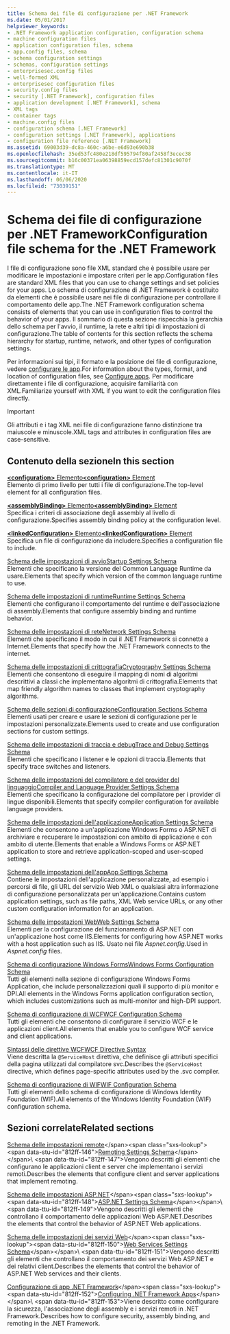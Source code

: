 ```yaml
---
title: Schema dei file di configurazione per .NET Framework
ms.date: 05/01/2017
helpviewer_keywords:
- .NET Framework application configuration, configuration schema
- machine configuration files
- application configuration files, schema
- app.config files, schema
- schema configuration settings
- schemas, configuration settings
- enterprisesec.config files
- well-formed XML
- enterprisesec configuration files
- security.config files
- security [.NET Framework], configuration files
- application development [.NET Framework], schema
- XML tags
- container tags
- machine.config files
- configuration schema [.NET Framework]
- configuration settings [.NET Framework], applications
- configuration file reference [.NET Framework]
ms.assetid: 69003d39-dc8a-460c-a6be-e6d93e690b38
ms.openlocfilehash: 35ed53fc480e218df595794f80af2458f3ecec38
ms.sourcegitcommit: b16c00371ea06398859ecd157defc81301c9070f
ms.translationtype: MT
ms.contentlocale: it-IT
ms.lasthandoff: 06/06/2020
ms.locfileid: "73039151"
---
```

# <a name="configuration-file-schema-for-the-net-framework"></a><span data-ttu-id="812ff-102">Schema dei file di configurazione per .NET Framework</span><span class="sxs-lookup"><span data-stu-id="812ff-102">Configuration file schema for the .NET Framework</span></span>

<span data-ttu-id="812ff-103">I file di configurazione sono file XML standard che è possibile usare per modificare le impostazioni e impostare criteri per le app.</span><span class="sxs-lookup"><span data-stu-id="812ff-103">Configuration files are standard XML files that you can use to change settings and set policies for your apps.</span></span> <span data-ttu-id="812ff-104">Lo schema di configurazione di .NET Framework è costituito da elementi che è possibile usare nei file di configurazione per controllare il comportamento delle app.</span><span class="sxs-lookup"><span data-stu-id="812ff-104">The .NET Framework configuration schema consists of elements that you can use in configuration files to control the behavior of your apps.</span></span> <span data-ttu-id="812ff-105">Il sommario di questa sezione rispecchia la gerarchia dello schema per l'avvio, il runtime, la rete e altri tipi di impostazioni di configurazione.</span><span class="sxs-lookup"><span data-stu-id="812ff-105">The table of contents for this section reflects the schema hierarchy for startup, runtime, network, and other types of configuration settings.</span></span>

<span data-ttu-id="812ff-106">Per informazioni sui tipi, il formato e la posizione dei file di configurazione, vedere [configurare le app](../index.md).</span><span class="sxs-lookup"><span data-stu-id="812ff-106">For information about the types, format, and location of configuration files, see [Configure apps](../index.md).</span></span> <span data-ttu-id="812ff-107">Per modificare direttamente i file di configurazione, acquisire familiarità con XML.</span><span class="sxs-lookup"><span data-stu-id="812ff-107">Familiarize yourself with XML if you want to edit the configuration files directly.</span></span>

> [!IMPORTANT]
> <span data-ttu-id="812ff-108">Gli attributi e i tag XML nei file di configurazione fanno distinzione tra maiuscole e minuscole.</span><span class="sxs-lookup"><span data-stu-id="812ff-108">XML tags and attributes in configuration files are case-sensitive.</span></span>

## <a name="in-this-section"></a><span data-ttu-id="812ff-109">Contenuto della sezione</span><span class="sxs-lookup"><span data-stu-id="812ff-109">In this section</span></span>

<span data-ttu-id="812ff-110">[**\<configuration>** Elemento](configuration-element.md)</span><span class="sxs-lookup"><span data-stu-id="812ff-110">[**\<configuration>** Element](configuration-element.md)</span></span>\
<span data-ttu-id="812ff-111">Elemento di primo livello per tutti i file di configurazione.</span><span class="sxs-lookup"><span data-stu-id="812ff-111">The top-level element for all configuration files.</span></span>

<span data-ttu-id="812ff-112">[**\<assemblyBinding>** Elemento](assemblybinding-element-for-configuration.md)</span><span class="sxs-lookup"><span data-stu-id="812ff-112">[**\<assemblyBinding>** Element](assemblybinding-element-for-configuration.md)</span></span>\
<span data-ttu-id="812ff-113">Specifica i criteri di associazione degli assembly al livello di configurazione.</span><span class="sxs-lookup"><span data-stu-id="812ff-113">Specifies assembly binding policy at the configuration level.</span></span>

<span data-ttu-id="812ff-114">[**\<linkedConfiguration>** Elemento](linkedconfiguration-element.md)</span><span class="sxs-lookup"><span data-stu-id="812ff-114">[**\<linkedConfiguration>** Element](linkedconfiguration-element.md)</span></span>\
<span data-ttu-id="812ff-115">Specifica un file di configurazione da includere.</span><span class="sxs-lookup"><span data-stu-id="812ff-115">Specifies a configuration file to include.</span></span>

<span data-ttu-id="812ff-116">[Schema delle impostazioni di avvio](./startup/index.md)</span><span class="sxs-lookup"><span data-stu-id="812ff-116">[Startup Settings Schema](./startup/index.md)</span></span>\
<span data-ttu-id="812ff-117">Elementi che specificano la versione del Common Language Runtime da usare.</span><span class="sxs-lookup"><span data-stu-id="812ff-117">Elements that specify which version of the common language runtime to use.</span></span>

<span data-ttu-id="812ff-118">[Schema delle impostazioni di runtime](./runtime/index.md)</span><span class="sxs-lookup"><span data-stu-id="812ff-118">[Runtime Settings Schema](./runtime/index.md)</span></span>\
<span data-ttu-id="812ff-119">Elementi che configurano il comportamento del runtime e dell'associazione di assembly.</span><span class="sxs-lookup"><span data-stu-id="812ff-119">Elements that configure assembly binding and runtime behavior.</span></span>

<span data-ttu-id="812ff-120">[Schema delle impostazioni di rete](./network/index.md)</span><span class="sxs-lookup"><span data-stu-id="812ff-120">[Network Settings Schema](./network/index.md)</span></span>\
<span data-ttu-id="812ff-121">Elementi che specificano il modo in cui il .NET Framework si connette a Internet.</span><span class="sxs-lookup"><span data-stu-id="812ff-121">Elements that specify how the .NET Framework connects to the internet.</span></span>

<span data-ttu-id="812ff-122">[Schema delle impostazioni di crittografia](./cryptography/index.md)</span><span class="sxs-lookup"><span data-stu-id="812ff-122">[Cryptography Settings Schema](./cryptography/index.md)</span></span>\
<span data-ttu-id="812ff-123">Elementi che consentono di eseguire il mapping di nomi di algoritmi descrittivi a classi che implementano algoritmi di crittografia.</span><span class="sxs-lookup"><span data-stu-id="812ff-123">Elements that map friendly algorithm names to classes that implement cryptography algorithms.</span></span>

<span data-ttu-id="812ff-124">[Schema delle sezioni di configurazione](configuration-sections-schema.md)</span><span class="sxs-lookup"><span data-stu-id="812ff-124">[Configuration Sections Schema](configuration-sections-schema.md)</span></span>\
<span data-ttu-id="812ff-125">Elementi usati per creare e usare le sezioni di configurazione per le impostazioni personalizzate.</span><span class="sxs-lookup"><span data-stu-id="812ff-125">Elements used to create and use configuration sections for custom settings.</span></span>

<span data-ttu-id="812ff-126">[Schema delle impostazioni di traccia e debug](./trace-debug/index.md)</span><span class="sxs-lookup"><span data-stu-id="812ff-126">[Trace and Debug Settings Schema](./trace-debug/index.md)</span></span>\
<span data-ttu-id="812ff-127">Elementi che specificano i listener e le opzioni di traccia.</span><span class="sxs-lookup"><span data-stu-id="812ff-127">Elements that specify trace switches and listeners.</span></span>

<span data-ttu-id="812ff-128">[Schema delle impostazioni del compilatore e del provider del linguaggio](./compiler/index.md)</span><span class="sxs-lookup"><span data-stu-id="812ff-128">[Compiler and Language Provider Settings Schema](./compiler/index.md)</span></span>\
<span data-ttu-id="812ff-129">Elementi che specificano la configurazione del compilatore per i provider di lingue disponibili.</span><span class="sxs-lookup"><span data-stu-id="812ff-129">Elements that specify compiler configuration for available language providers.</span></span>

<span data-ttu-id="812ff-130">[Schema delle impostazioni dell'applicazione](application-settings-schema.md)</span><span class="sxs-lookup"><span data-stu-id="812ff-130">[Application Settings Schema](application-settings-schema.md)</span></span>\
<span data-ttu-id="812ff-131">Elementi che consentono a un'applicazione Windows Forms o ASP.NET di archiviare e recuperare le impostazioni con ambito di applicazione e con ambito di utente.</span><span class="sxs-lookup"><span data-stu-id="812ff-131">Elements that enable a Windows Forms or ASP.NET application to store and retrieve application-scoped and user-scoped settings.</span></span>

<span data-ttu-id="812ff-132">[Schema delle impostazioni dell'app](./appsettings/index.md)</span><span class="sxs-lookup"><span data-stu-id="812ff-132">[App Settings Schema](./appsettings/index.md)</span></span>\
<span data-ttu-id="812ff-133">Contiene le impostazioni dell'applicazione personalizzate, ad esempio i percorsi di file, gli URL del servizio Web XML o qualsiasi altra informazione di configurazione personalizzata per un'applicazione.</span><span class="sxs-lookup"><span data-stu-id="812ff-133">Contains custom application settings, such as file paths, XML Web service URLs, or any other custom configuration information for an application.</span></span>

<span data-ttu-id="812ff-134">[Schema delle impostazioni Web](./web/index.md)</span><span class="sxs-lookup"><span data-stu-id="812ff-134">[Web Settings Schema](./web/index.md)</span></span>\
<span data-ttu-id="812ff-135">Elementi per la configurazione del funzionamento di ASP.NET con un'applicazione host come IIS.</span><span class="sxs-lookup"><span data-stu-id="812ff-135">Elements for configuring how ASP.NET works with a host application such as IIS.</span></span> <span data-ttu-id="812ff-136">Usato nei file *Aspnet.config*.</span><span class="sxs-lookup"><span data-stu-id="812ff-136">Used in *Aspnet.config* files.</span></span>

<span data-ttu-id="812ff-137">[Schema di configurazione Windows Forms](winforms/index.md)</span><span class="sxs-lookup"><span data-stu-id="812ff-137">[Windows Forms Configuration Schema](winforms/index.md)</span></span>\
<span data-ttu-id="812ff-138">Tutti gli elementi nella sezione di configurazione Windows Forms Application, che include personalizzazioni quali il supporto di più monitor e DPI.</span><span class="sxs-lookup"><span data-stu-id="812ff-138">All elements in the Windows Forms application configuration section, which includes customizations such as multi-monitor and high-DPI support.</span></span>

<span data-ttu-id="812ff-139">[Schema di configurazione di WCF](./wcf/index.md)</span><span class="sxs-lookup"><span data-stu-id="812ff-139">[WCF Configuration Schema](./wcf/index.md)</span></span>\
<span data-ttu-id="812ff-140">Tutti gli elementi che consentono di configurare il servizio WCF e le applicazioni client.</span><span class="sxs-lookup"><span data-stu-id="812ff-140">All elements that enable you to configure WCF service and client applications.</span></span>

<span data-ttu-id="812ff-141">[Sintassi delle direttive WCF](./wcf-directive/index.md)</span><span class="sxs-lookup"><span data-stu-id="812ff-141">[WCF Directive Syntax](./wcf-directive/index.md)</span></span>\
<span data-ttu-id="812ff-142">Viene descritta la `@ServiceHost` direttiva, che definisce gli attributi specifici della pagina utilizzati dal compilatore svc.</span><span class="sxs-lookup"><span data-stu-id="812ff-142">Describes the `@ServiceHost` directive, which defines page-specific attributes used by the .svc compiler.</span></span>

<span data-ttu-id="812ff-143">[Schema di configurazione di WIF](windows-identity-foundation/index.md)</span><span class="sxs-lookup"><span data-stu-id="812ff-143">[WIF Configuration Schema](windows-identity-foundation/index.md)</span></span>\
<span data-ttu-id="812ff-144">Tutti gli elementi dello schema di configurazione di Windows Identity Foundation (WIF).</span><span class="sxs-lookup"><span data-stu-id="812ff-144">All elements of the Windows Identity Foundation (WIF) configuration schema.</span></span>

## <a name="related-sections"></a><span data-ttu-id="812ff-145">Sezioni correlate</span><span class="sxs-lookup"><span data-stu-id="812ff-145">Related sections</span></span>

<span data-ttu-id="812ff-146">[Schema delle impostazioni remote](https://docs.microsoft.com/previous-versions/dotnet/netframework-4.0/z415cf9a(v=vs.100))</span><span class="sxs-lookup"><span data-stu-id="812ff-146">[Remoting Settings Schema](https://docs.microsoft.com/previous-versions/dotnet/netframework-4.0/z415cf9a(v=vs.100))</span></span>\
<span data-ttu-id="812ff-147">Vengono descritti gli elementi che configurano le applicazioni client e server che implementano i servizi remoti.</span><span class="sxs-lookup"><span data-stu-id="812ff-147">Describes the elements that configure client and server applications that implement remoting.</span></span>

<span data-ttu-id="812ff-148">[Schema delle impostazioni ASP.NET](https://docs.microsoft.com/previous-versions/dotnet/netframework-4.0/b5ysx397(v=vs.100))</span><span class="sxs-lookup"><span data-stu-id="812ff-148">[ASP.NET Settings Schema](https://docs.microsoft.com/previous-versions/dotnet/netframework-4.0/b5ysx397(v=vs.100))</span></span>\
<span data-ttu-id="812ff-149">Vengono descritti gli elementi che controllano il comportamento delle applicazioni Web ASP.NET.</span><span class="sxs-lookup"><span data-stu-id="812ff-149">Describes the elements that control the behavior of ASP.NET Web applications.</span></span>

<span data-ttu-id="812ff-150">[Schema delle impostazioni dei servizi Web](https://docs.microsoft.com/previous-versions/dotnet/netframework-4.0/cctwteet(v=vs.100))</span><span class="sxs-lookup"><span data-stu-id="812ff-150">[Web Services Settings Schema](https://docs.microsoft.com/previous-versions/dotnet/netframework-4.0/cctwteet(v=vs.100))</span></span>\
<span data-ttu-id="812ff-151">Vengono descritti gli elementi che controllano il comportamento dei servizi Web ASP.NET e dei relativi client.</span><span class="sxs-lookup"><span data-stu-id="812ff-151">Describes the elements that control the behavior of ASP.NET Web services and their clients.</span></span>

<span data-ttu-id="812ff-152">[Configurazione di app .NET Framework](https://docs.microsoft.com/previous-versions/dotnet/netframework-4.0/kza1yk3a(v=vs.100))</span><span class="sxs-lookup"><span data-stu-id="812ff-152">[Configuring .NET Framework Apps](https://docs.microsoft.com/previous-versions/dotnet/netframework-4.0/kza1yk3a(v=vs.100))</span></span>\
<span data-ttu-id="812ff-153">Viene descritto come configurare la sicurezza, l'associazione degli assembly e i servizi remoti in .NET Framework.</span><span class="sxs-lookup"><span data-stu-id="812ff-153">Describes how to configure security, assembly binding, and remoting in the .NET Framework.</span></span>
